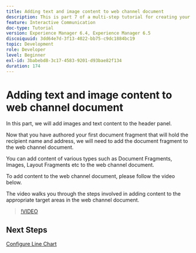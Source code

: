 ```yaml
---
title: Adding text and image content to web channel document
description: This is part 7 of a multi-step tutorial for creating your first interactive communications document. In this part, we will add images and text content to the header panel.
feature: Interactive Communication
doc-type: Tutorial
version: Experience Manager 6.4, Experience Manager 6.5
discoiquuid: 3dd64e7d-3f13-4022-bb75-c9dc1884bc19
topic: Development
role: Developer
level: Beginner
exl-id: 3babebd8-3c17-4583-9201-d93bae82f134
duration: 174
---
```

# Adding text and image content to web channel document 

In this part, we will add images and text content to the header panel. 

Now that you have authored your first document fragment that will hold the recipient name and address, we will need to add the document fragment to the web channel document.

You can add content of various types such as Document Fragments, Images, Layout Fragments etc to the web channel document.

To add content to the web channel document, please follow the video below.

The video walks you through the steps involved in adding content to the appropriate target areas in the web channel document.

>[!VIDEO](https://video.tv.adobe.com/v/22359?quality=12&learn=on)

## Next Steps

[Configure Line Chart](./parteight.md)
